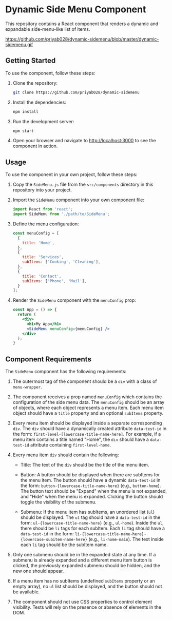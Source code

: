 # Dynamic Side Menu Component

This repository contains a React component that renders a dynamic and expandable side-menu-like list of items.

https://github.com/priyab028/dynamic-sidemenu/blob/master/dynamic-sidemenu.gif

## Getting Started

To use the component, follow these steps:

1. Clone the repository:

   ```bash
   git clone https://github.com/priyab028/dynamic-sidemenu
   ```

2. Install the dependencies:

   ```bash
   npm install
   ```

3. Run the development server:

   ```bash
   npm start
   ```

4. Open your browser and navigate to [http://localhost:3000](http://localhost:3000) to see the component in action.

## Usage

To use the component in your own project, follow these steps:

1. Copy the `SideMenu.js` file from the `src/components` directory in this repository into your project.

2. Import the `SideMenu` component into your own component file:

   ```jsx
   import React from 'react';
   import SideMenu from './path/to/SideMenu';
   ```

3. Define the menu configuration:

   ```jsx
   const menuConfig = [
     {
       title: 'Home',
     },
     {
       title: 'Services',
       subItems: ['Cooking', 'Cleaning'],
     },
     {
       title: 'Contact',
       subItems: ['Phone', 'Mail'],
     }
   ];
   ```

4. Render the `SideMenu` component with the `menuConfig` prop:

   ```jsx
   const App = () => {
     return (
       <div>
         <h1>My App</h1>
         <SideMenu menuConfig={menuConfig} />
       </div>
     );
   }
   ```

## Component Requirements

The `SideMenu` component has the following requirements:

1. The outermost tag of the component should be a `div` with a class of `menu-wrapper`.

2. The component receives a prop named `menuConfig` which contains the configuration of the side menu data. The `menuConfig` should be an array of objects, where each object represents a menu item. Each menu item object should have a `title` property and an optional `subItems` property.

3. Every menu item should be displayed inside a separate corresponding `div`. The `div` should have a dynamically created attribute `data-test-id` in the form: `first-level-[lowercase-title-name-here]`. For example, if a menu item contains a title named "Home", the `div` should have a `data-test-id` attribute containing `first-level-home`.

4. Every menu item `div` should contain the following:

   - Title: The text of the `div` should be the title of the menu item.

   - Button: A button should be displayed when there are subItems for the menu item. The button should have a dynamic `data-test-id` in the form: `button-{lowercase-title-name-here}` (e.g., `button-home`). The button text should be "Expand" when the menu is not expanded, and "Hide" when the menu is expanded. Clicking the button should toggle the visibility of the submenu.

   - Submenu: If the menu item has subItems, an unordered list (`ul`) should be displayed. The `ul` tag should have a `data-test-id` in the form: `ul-{lowercase-title-name-here}` (e.g., `ul-home`). Inside the `ul`, there should be `li` tags for each subItem. Each `li` tag should have a `data-test-id` in the form: `li-{lowercase-title-name-here}-{lowercase-subitem-name-here}` (e.g., `li-home-main`). The text inside each `li` tag should be the subItem name.

5. Only one submenu should be in the expanded state at any time. If a submenu is already expanded and a different menu item button is clicked, the previously expanded submenu should be hidden, and the new one should appear.

6. If a menu item has no subItems (undefined `subItems` property or an empty array), no `ul` list should be displayed, and the button should not be available.

7. The component should not use CSS properties to control element visibility. Tests will rely on the presence or absence of elements in the DOM.



